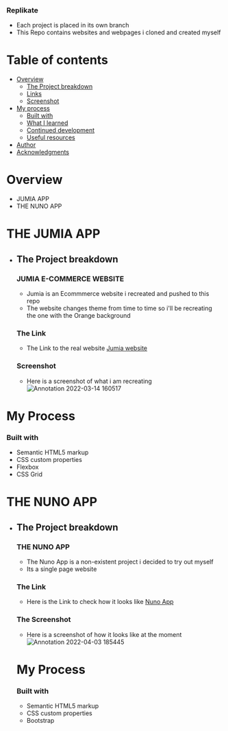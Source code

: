 ### Replikate
* Each project is placed in its own branch
* This Repo contains websites and webpages i cloned and created myself 

# Table of contents

- [Overview](#overview)
  - [The Project breakdown](#the-project-breakdown)
  - [Links](#links)
  - [Screenshot](#screenshot)
- [My process](#my-process)
  - [Built with](#built-with)
  - [What I learned](#what-i-learned)
  - [Continued development](#continued-development)
  - [Useful resources](#useful-resources)
- [Author](#author)
- [Acknowledgments](#acknowledgments)

# Overview
  - JUMIA APP
  - THE NUNO APP


# THE JUMIA APP 
 - ## The Project breakdown
    ### JUMIA E-COMMERCE WEBSITE
      - Jumia is an Ecommmerce website i recreated and pushed to this repo
      - The website changes theme from time to time so i'll be recreating the one with the Orange background

    ### The Link
     - The Link to the real website [Jumia website](https://www.jumia.com.ng)

    ### Screenshot
      - Here is a screenshot of what i am recreating 
      ![Annotation 2022-03-14 160517](https://user-images.githubusercontent.com/67446930/158201517-7bb442f3-3d51-4a6b-aa9a-80e653547122.jpg)
      
 # My Process 
  ### Built with 
  - Semantic HTML5 markup
  - CSS custom properties
  - Flexbox
  - CSS Grid


# THE NUNO APP 
- ## The Project breakdown
    ### THE NUNO APP 
     - The Nuno App is a non-existent project i decided to try out myself 
     - Its a single page website 

    ### The Link 
     - Here is the Link to check how it looks like [Nuno App](https://nunnotheme.netlify.app/)

    ### The Screenshot 
    - Here is a screenshot of how it looks like at the moment 
    ![Annotation 2022-04-03 185445](https://user-images.githubusercontent.com/67446930/161441376-1d01ec4a-b1c0-4d4d-9678-5ff385e0b5cc.jpg)

  # My Process 
    ### Built with 
    - Semantic HTML5 markup
    - CSS custom properties 
    - Bootstrap 
  




    






